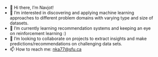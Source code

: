 - 👋 Hi there, I’m Navjot!
- 👀 I’m interested in discovering and applying machine learning approaches to different problem domains with varying type and size of datasets.
- 🌱 I’m currently learning recommendation systems and keeping an eye on reinforcement learning :)
- 💞️ I’m looking to collaborate on projects to extract insights and make predictions/recommendations on challenging data sets.
- 📫 How to reach me: nka77@sfu.ca

